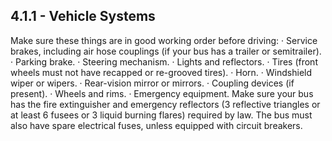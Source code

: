 ## 4.1.1 - Vehicle Systems
Make sure these things are in good working order before driving:
· Service brakes, including air hose couplings (if your bus has a trailer or semitrailer).
· Parking brake.
· Steering mechanism.
· Lights and reflectors.
· Tires (front wheels must not have recapped or re-grooved tires).
· Horn.
· Windshield wiper or wipers.
· Rear-vision mirror or mirrors.
· Coupling devices (if present).
· Wheels and rims.
· Emergency equipment.
Make sure your bus has the fire extinguisher and emergency reflectors (3 reflective triangles or at least 6 fusees or 3 liquid burning flares) required by law. The bus must also have spare electrical fuses, unless equipped with circuit breakers.